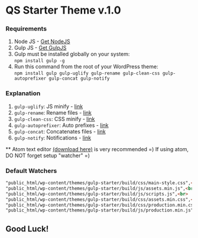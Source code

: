 # QS Starter Theme v.1.0

### Requirements
1. Node JS - <a href="https://nodejs.org/en/" target="_blank">Get NodeJS</a>
2. Gulp JS - <a href="http://gulpjs.com/" target="_blank">Get GulpJS</a>
3. Gulp must be installed globally on your system:<br>
`npm install gulp -g`
3. Run this command from the root of your WordPress theme: <br>
`npm install gulp gulp-uglify gulp-rename gulp-clean-css gulp-autoprefixer gulp-concat gulp-notify`

### Explanation
1. `gulp-uglify`: JS minify - <a href="https://www.npmjs.com/package/gulp-uglify" >link</a>
2. `gulp-rename`: Rename files - <a href="https://www.npmjs.com/package/gulp-rename" >link</a>
3. `gulp-clean-css`: CSS minify - <a href="https://www.npmjs.com/package/gulp-clean-css" >link</a>
4. `gulp-autoprefixer`: Auto prefixes - <a href="https://www.npmjs.com/package/gulp-autoprefixer" >link</a>
5. `gulp-concat`: Concatenates files - <a href="https://www.npmjs.com/package/gulp-concat" >link</a>
6. `gulp-notify`: Notifications - <a href="https://www.npmjs.com/package/gulp-notify">link</a>

** Atom text editor <a href="https://atom.io/" target="_blank">(download here)</a> is very recommended =)
If using atom, DO NOT forget setup "watcher" =)

### Default Watchers
```html
"public_html/wp-content/themes/gulp-starter/build/css/main-style.css",<br>
"public_html/wp-content/themes/gulp-starter/build/js/assets.min.js",<br>
"public_html/wp-content/themes/gulp-starter/build/js/scripts.js",<br>
"public_html/wp-content/themes/gulp-starter/build/css/assets.min.css",<br>
"public_html/wp-content/themes/gulp-starter/build/css/production.min.css",<br>
"public_html/wp-content/themes/gulp-starter/build/js/production.min.js"
```

## Good Luck!
